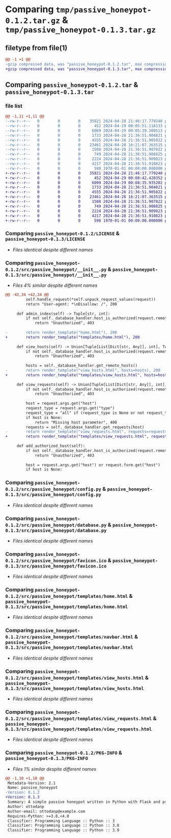 # Comparing `tmp/passive_honeypot-0.1.2.tar.gz` & `tmp/passive_honeypot-0.1.3.tar.gz`

## filetype from file(1)

```diff
@@ -1 +1 @@
-gzip compressed data, was "passive_honeypot-0.1.2.tar", max compression
+gzip compressed data, was "passive_honeypot-0.1.3.tar", max compression
```

## Comparing `passive_honeypot-0.1.2.tar` & `passive_honeypot-0.1.3.tar`

### file list

```diff
@@ -1,11 +1,11 @@
--rw-r--r--   0        0        0    35821 2024-04-28 21:46:17.779240 passive_honeypot-0.1.2/LICENSE
--rw-r--r--   0        0        0      452 2024-04-29 00:05:51.118133 passive_honeypot-0.1.2/pyproject.toml
--rw-r--r--   0        0        0     6069 2024-04-29 00:05:39.309513 passive_honeypot-0.1.2/src/passive_honeypot/__init__.py
--rw-r--r--   0        0        0     1733 2024-04-28 21:36:51.904821 passive_honeypot-0.1.2/src/passive_honeypot/config.py
--rw-r--r--   0        0        0     4555 2024-04-28 21:36:51.905822 passive_honeypot-0.1.2/src/passive_honeypot/database.py
--rw-r--r--   0        0        0    23461 2024-04-28 16:21:07.363515 passive_honeypot-0.1.2/src/passive_honeypot/favicon.ico
--rw-r--r--   0        0        0     1508 2024-04-28 21:36:51.907822 passive_honeypot-0.1.2/src/passive_honeypot/templates/home.html
--rw-r--r--   0        0        0      749 2024-04-28 21:36:51.908825 passive_honeypot-0.1.2/src/passive_honeypot/templates/navbar.html
--rw-r--r--   0        0        0     2224 2024-04-28 21:36:51.909823 passive_honeypot-0.1.2/src/passive_honeypot/templates/view_hosts.html
--rw-r--r--   0        0        0     4217 2024-04-28 21:36:51.910823 passive_honeypot-0.1.2/src/passive_honeypot/templates/view_requests.html
--rw-r--r--   0        0        0      598 1970-01-01 00:00:00.000000 passive_honeypot-0.1.2/PKG-INFO
+-rw-r--r--   0        0        0    35821 2024-04-28 21:46:17.779240 passive_honeypot-0.1.3/LICENSE
+-rw-r--r--   0        0        0      452 2024-04-29 00:08:42.420352 passive_honeypot-0.1.3/pyproject.toml
+-rw-r--r--   0        0        0     6099 2024-04-29 00:08:35.935202 passive_honeypot-0.1.3/src/passive_honeypot/__init__.py
+-rw-r--r--   0        0        0     1733 2024-04-28 21:36:51.904821 passive_honeypot-0.1.3/src/passive_honeypot/config.py
+-rw-r--r--   0        0        0     4555 2024-04-28 21:36:51.905822 passive_honeypot-0.1.3/src/passive_honeypot/database.py
+-rw-r--r--   0        0        0    23461 2024-04-28 16:21:07.363515 passive_honeypot-0.1.3/src/passive_honeypot/favicon.ico
+-rw-r--r--   0        0        0     1508 2024-04-28 21:36:51.907822 passive_honeypot-0.1.3/src/passive_honeypot/templates/home.html
+-rw-r--r--   0        0        0      749 2024-04-28 21:36:51.908825 passive_honeypot-0.1.3/src/passive_honeypot/templates/navbar.html
+-rw-r--r--   0        0        0     2224 2024-04-28 21:36:51.909823 passive_honeypot-0.1.3/src/passive_honeypot/templates/view_hosts.html
+-rw-r--r--   0        0        0     4217 2024-04-28 21:36:51.910823 passive_honeypot-0.1.3/src/passive_honeypot/templates/view_requests.html
+-rw-r--r--   0        0        0      598 1970-01-01 00:00:00.000000 passive_honeypot-0.1.3/PKG-INFO
```

### Comparing `passive_honeypot-0.1.2/LICENSE` & `passive_honeypot-0.1.3/LICENSE`

 * *Files identical despite different names*

### Comparing `passive_honeypot-0.1.2/src/passive_honeypot/__init__.py` & `passive_honeypot-0.1.3/src/passive_honeypot/__init__.py`

 * *Files 4% similar despite different names*

```diff
@@ -42,34 +42,34 @@
         self.handle_request(*self.unpack_request_values(request))
         return "User-agent: *\nDisallow: /", 200
 
     def admin_index(self) -> Tuple[str, int]:
         if not self._database_handler.host_is_authorized(request.remote_addr):
             return "Unauthorized", 403
 
-        return render_template("home.html"), 200
+        return render_template("templates/home.html"), 200
 
     def view_hosts(self) -> Union[Tuple[List[Dict[str, Any]], int], Tuple[str, int]]:
         if not self._database_handler.host_is_authorized(request.remote_addr):
             return "Unauthorized", 403
 
         hosts = self._database_handler.get_remote_hosts()
-        return render_template("view_hosts.html", hosts=hosts), 200
+        return render_template("templates/view_hosts.html", hosts=hosts), 200
 
     def view_requests(self) -> Union[Tuple[List[Dict[str, Any]], int], Tuple[str, int]]:
         if not self._database_handler.host_is_authorized(request.remote_addr):
             return "Unauthorized", 403
 
         host = request.args.get("host")
         request_type = request.args.get("type")
         request_type = "all" if (request_type is None or not request_type) else request_type
         if host is None:
             return "Missing host parameter", 400
         requests = self._database_handler.get_requests(host)
-        return render_template("view_requests.html", requests=requests, host=host), 200
+        return render_template("templates/view_requests.html", requests=requests, host=host), 200
 
     def add_authorized_host(self):
         if not self._database_handler.host_is_authorized(request.remote_addr):
             return "Unauthorized", 403
 
         host = request.args.get("host") or request.form.get("host")
         if host is None:
```

### Comparing `passive_honeypot-0.1.2/src/passive_honeypot/config.py` & `passive_honeypot-0.1.3/src/passive_honeypot/config.py`

 * *Files identical despite different names*

### Comparing `passive_honeypot-0.1.2/src/passive_honeypot/database.py` & `passive_honeypot-0.1.3/src/passive_honeypot/database.py`

 * *Files identical despite different names*

### Comparing `passive_honeypot-0.1.2/src/passive_honeypot/favicon.ico` & `passive_honeypot-0.1.3/src/passive_honeypot/favicon.ico`

 * *Files identical despite different names*

### Comparing `passive_honeypot-0.1.2/src/passive_honeypot/templates/home.html` & `passive_honeypot-0.1.3/src/passive_honeypot/templates/home.html`

 * *Files identical despite different names*

### Comparing `passive_honeypot-0.1.2/src/passive_honeypot/templates/navbar.html` & `passive_honeypot-0.1.3/src/passive_honeypot/templates/navbar.html`

 * *Files identical despite different names*

### Comparing `passive_honeypot-0.1.2/src/passive_honeypot/templates/view_hosts.html` & `passive_honeypot-0.1.3/src/passive_honeypot/templates/view_hosts.html`

 * *Files identical despite different names*

### Comparing `passive_honeypot-0.1.2/src/passive_honeypot/templates/view_requests.html` & `passive_honeypot-0.1.3/src/passive_honeypot/templates/view_requests.html`

 * *Files identical despite different names*

### Comparing `passive_honeypot-0.1.2/PKG-INFO` & `passive_honeypot-0.1.3/PKG-INFO`

 * *Files 1% similar despite different names*

```diff
@@ -1,10 +1,10 @@
 Metadata-Version: 2.1
 Name: passive_honeypot
-Version: 0.1.2
+Version: 0.1.3
 Summary: A simple passive honeypot written in Python with Flask and psycopg2.
 Author: ottodanp
 Author-email: ottodanp@example.com
 Requires-Python: >=3.8,<4.0
 Classifier: Programming Language :: Python :: 3
 Classifier: Programming Language :: Python :: 3.8
 Classifier: Programming Language :: Python :: 3.9
```

